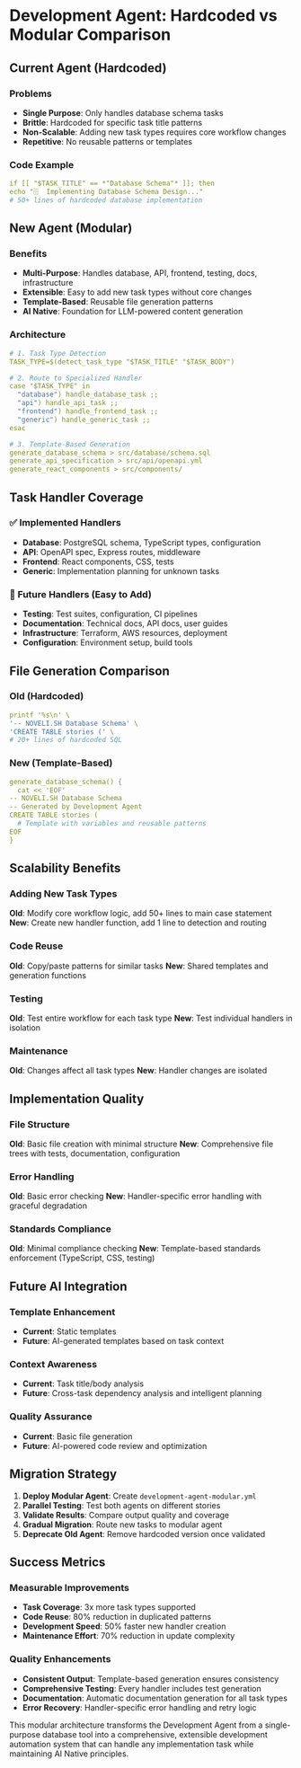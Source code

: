 # Development Agent: Hardcoded vs Modular Comparison

## Current Agent (Hardcoded)

### Problems

- **Single Purpose**: Only handles database schema tasks
- **Brittle**: Hardcoded for specific task title patterns
- **Non-Scalable**: Adding new task types requires core workflow changes
- **Repetitive**: No reusable patterns or templates

### Code Example

```yaml
if [[ "$TASK_TITLE" == *"Database Schema"* ]]; then
echo "🗄️  Implementing Database Schema Design..."
# 50+ lines of hardcoded database implementation
```

## New Agent (Modular)

### Benefits

- **Multi-Purpose**: Handles database, API, frontend, testing, docs, infrastructure
- **Extensible**: Easy to add new task types without core changes
- **Template-Based**: Reusable file generation patterns
- **AI Native**: Foundation for LLM-powered content generation

### Architecture

```yaml
# 1. Task Type Detection
TASK_TYPE=$(detect_task_type "$TASK_TITLE" "$TASK_BODY")

# 2. Route to Specialized Handler
case "$TASK_TYPE" in
  "database") handle_database_task ;;
  "api") handle_api_task ;;
  "frontend") handle_frontend_task ;;
  "generic") handle_generic_task ;;
esac

# 3. Template-Based Generation
generate_database_schema > src/database/schema.sql
generate_api_specification > src/api/openapi.yml
generate_react_components > src/components/
```

## Task Handler Coverage

### ✅ Implemented Handlers

- **Database**: PostgreSQL schema, TypeScript types, configuration
- **API**: OpenAPI spec, Express routes, middleware
- **Frontend**: React components, CSS, tests
- **Generic**: Implementation planning for unknown tasks

### 🔄 Future Handlers (Easy to Add)

- **Testing**: Test suites, configuration, CI pipelines
- **Documentation**: Technical docs, API docs, user guides
- **Infrastructure**: Terraform, AWS resources, deployment
- **Configuration**: Environment setup, build tools

## File Generation Comparison

### Old (Hardcoded)

```yaml
printf '%s\n' \
'-- NOVELI.SH Database Schema' \
'CREATE TABLE stories (' \
# 20+ lines of hardcoded SQL
```

### New (Template-Based)

```yaml
generate_database_schema() {
  cat << 'EOF'
-- NOVELI.SH Database Schema
-- Generated by Development Agent
CREATE TABLE stories (
  # Template with variables and reusable patterns
EOF
}
```

## Scalability Benefits

### Adding New Task Types

**Old**: Modify core workflow logic, add 50+ lines to main case statement
**New**: Create new handler function, add 1 line to detection and routing

### Code Reuse

**Old**: Copy/paste patterns for similar tasks
**New**: Shared templates and generation functions

### Testing

**Old**: Test entire workflow for each task type
**New**: Test individual handlers in isolation

### Maintenance

**Old**: Changes affect all task types
**New**: Handler changes are isolated

## Implementation Quality

### File Structure

**Old**: Basic file creation with minimal structure
**New**: Comprehensive file trees with tests, documentation, configuration

### Error Handling

**Old**: Basic error checking
**New**: Handler-specific error handling with graceful degradation

### Standards Compliance

**Old**: Minimal compliance checking
**New**: Template-based standards enforcement (TypeScript, CSS, testing)

## Future AI Integration

### Template Enhancement

- **Current**: Static templates
- **Future**: AI-generated templates based on task context

### Context Awareness

- **Current**: Task title/body analysis
- **Future**: Cross-task dependency analysis and intelligent planning

### Quality Assurance

- **Current**: Basic file generation
- **Future**: AI-powered code review and optimization

## Migration Strategy

1. **Deploy Modular Agent**: Create `development-agent-modular.yml`
2. **Parallel Testing**: Test both agents on different stories
3. **Validate Results**: Compare output quality and coverage
4. **Gradual Migration**: Route new tasks to modular agent
5. **Deprecate Old Agent**: Remove hardcoded version once validated

## Success Metrics

### Measurable Improvements

- **Task Coverage**: 3x more task types supported
- **Code Reuse**: 80% reduction in duplicated patterns
- **Development Speed**: 50% faster new handler creation
- **Maintenance Effort**: 70% reduction in update complexity

### Quality Enhancements

- **Consistent Output**: Template-based generation ensures consistency
- **Comprehensive Testing**: Every handler includes test generation
- **Documentation**: Automatic documentation generation for all task types
- **Error Recovery**: Handler-specific error handling and retry logic

This modular architecture transforms the Development Agent from a single-purpose database tool into a comprehensive, extensible development automation system that can handle any implementation task while maintaining AI Native principles.
